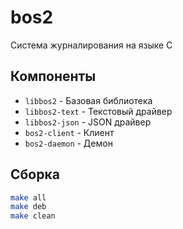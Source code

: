 # bos2
Система журналирования на языке C

## Компоненты
- `libbos2` - Базовая библиотека
- `libbos2-text` - Текстовый драйвер
- `libbos2-json` - JSON драйвер
- `bos2-client` - Клиент
- `bos2-daemon` - Демон

## Сборка
```bash
make all
make deb
make clean
